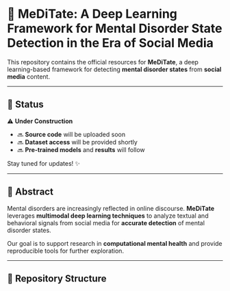 # 🧠 MeDiTate: A Deep Learning Framework for Mental Disorder State Detection in the Era of Social Media  

This repository contains the official resources for **MeDiTate**, a deep learning-based framework for detecting **mental disorder states** from **social media** content.  

---

## 🚧 Status  
⚠️ **Under Construction**  
- 🔜 **Source code** will be uploaded soon  
- 🔜 **Dataset access** will be provided shortly  
- 🔜 **Pre-trained models** and **results** will follow  

Stay tuned for updates! ✨  

---

## 📖 Abstract  
Mental disorders are increasingly reflected in online discourse. **MeDiTate** leverages **multimodal deep learning techniques** to analyze textual and behavioral signals from social media for **accurate detection** of mental disorder states.  

Our goal is to support research in **computational mental health** and provide reproducible tools for further exploration.  

---

## 📂 Repository Structure  
